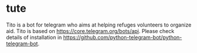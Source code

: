 # tute
Tito is a bot for telegram who aims at helping refuges volunteers to organize aid. Tito is based on https://core.telegram.org/bots/api. Please check details of installation in https://github.com/python-telegram-bot/python-telegram-bot.

